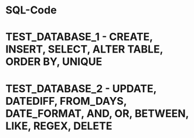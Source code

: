 # SQL-Code
# TEST_DATABASE_1 - CREATE, INSERT, SELECT, ALTER TABLE, ORDER BY, UNIQUE
# TEST_DATABASE_2 - UPDATE, DATEDIFF, FROM_DAYS, DATE_FORMAT, AND, OR, BETWEEN, LIKE, REGEX, DELETE
